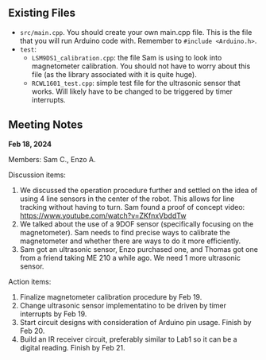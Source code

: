 ## Existing Files
- ```src/main.cpp```. You should create your own main.cpp file. This is the file that you will run Arduino code with. Remember to ```#include <Arduino.h>```.
- ```test```:
    - ```LSM9DS1_calibration.cpp```: the file Sam is using to look into magnetometer calibration. You should not have to worry about this file (as the library associated with it is quite huge).
    - ```RCWL1601_test.cpp```: simple test file for the ultrasonic sensor that works. Will likely have to be changed to be triggered by timer interrupts.

## Meeting Notes

**Feb 18, 2024**

Members: Sam C., Enzo A.

Discussion items:
1. We discussed the operation procedure further and settled on the idea of using 4 line sensors in the center of the robot. This allows for line tracking without having to turn. Sam found a proof of concept video: https://www.youtube.com/watch?v=ZKfnxVbddTw
2. We talked about the use of a 9DOF sensor (specifically focusing on the magnetometer). Sam needs to find precise ways to calibrate the magnetometer and whether there are ways to do it more efficiently.
3. Sam got an ultrasonic sensor, Enzo purchased one, and Thomas got one from a friend taking ME 210 a while ago. We need 1 more ultrasonic sensor.

Action items: 
1. Finalize magnetometer calibration procedure by Feb 19.
2. Change ultrasonic sensor implementatino to be driven by timer interrupts by Feb 19.
3. Start circuit designs with consideration of Arduino pin usage. Finish by Feb 20. 
4. Build an IR receiver circuit, preferably similar to Lab1 so it can be a digital reading. Finish by Feb 21.